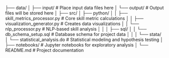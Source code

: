 ├── data/
│   ├── input/           # Place input data files here
│   └── output/          # Output files will be stored here
│
├── src/
│   ├── python/
│   │   ├── skill_metrics_processor.py    # Core skill metric calculations
│   │   ├── visualization_generator.py    # Creates data visualizations
│   │   └── nlp_processor.py             # NLP-based skill analysis
│   │
│   ├── sql/
│   │   └── db_schema_setup.sql          # Database schema for project data
│   │
│   └── stata/
│       └── statistical_analysis.do      # Statistical modeling and hypothesis testing
│
├── notebooks/           # Jupyter notebooks for exploratory analysis
│
└── README.md            # Project documentation
